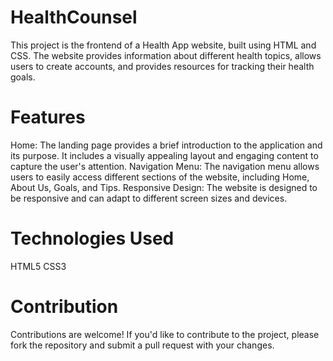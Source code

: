 # HealthCounsel

This project is the frontend of a Health App website, built using HTML and CSS. 
The website provides information about different health topics, allows users to create accounts, and provides resources for tracking their health goals.

# Features

Home: The landing page provides a brief introduction to the application and its purpose. 
      It includes a visually appealing layout and engaging content to capture the user's attention.
Navigation Menu: The navigation menu allows users to easily access different sections of the website, including Home, About Us, Goals, and Tips.
Responsive Design: The website is designed to be responsive and can adapt to different screen sizes and devices.

# Technologies Used

HTML5
CSS3

# Contribution

Contributions are welcome! 
If you'd like to contribute to the project, please fork the repository and submit a pull request with your changes.
